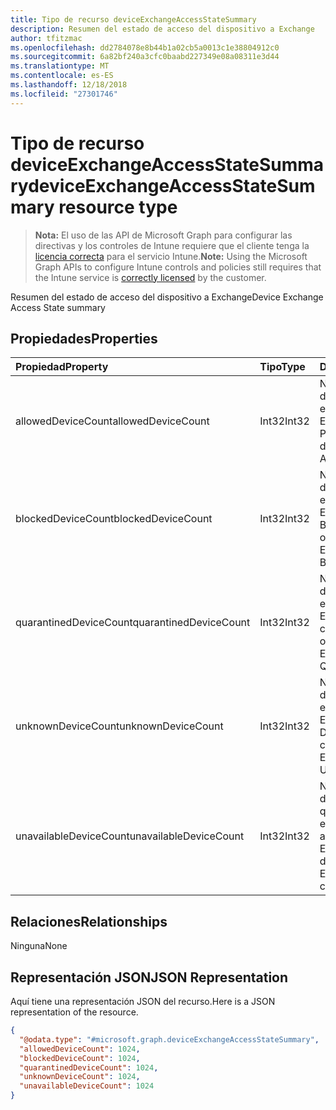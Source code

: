 ```yaml
---
title: Tipo de recurso deviceExchangeAccessStateSummary
description: Resumen del estado de acceso del dispositivo a Exchange
author: tfitzmac
ms.openlocfilehash: dd2784078e8b44b1a02cb5a0013c1e38804912c0
ms.sourcegitcommit: 6a82bf240a3cfc0baabd227349e08a08311e3d44
ms.translationtype: MT
ms.contentlocale: es-ES
ms.lasthandoff: 12/18/2018
ms.locfileid: "27301746"
---
```

# <a name="deviceexchangeaccessstatesummary-resource-type"></a><span data-ttu-id="9a3b6-103">Tipo de recurso deviceExchangeAccessStateSummary</span><span class="sxs-lookup"><span data-stu-id="9a3b6-103">deviceExchangeAccessStateSummary resource type</span></span>

> <span data-ttu-id="9a3b6-104">**Nota:** El uso de las API de Microsoft Graph para configurar las directivas y los controles de Intune requiere que el cliente tenga la [licencia correcta](https://go.microsoft.com/fwlink/?linkid=839381) para el servicio Intune.</span><span class="sxs-lookup"><span data-stu-id="9a3b6-104">**Note:** Using the Microsoft Graph APIs to configure Intune controls and policies still requires that the Intune service is [correctly licensed](https://go.microsoft.com/fwlink/?linkid=839381) by the customer.</span></span>

<span data-ttu-id="9a3b6-105">Resumen del estado de acceso del dispositivo a Exchange</span><span class="sxs-lookup"><span data-stu-id="9a3b6-105">Device Exchange Access State summary</span></span>
## <a name="properties"></a><span data-ttu-id="9a3b6-106">Propiedades</span><span class="sxs-lookup"><span data-stu-id="9a3b6-106">Properties</span></span>
|<span data-ttu-id="9a3b6-107">Propiedad</span><span class="sxs-lookup"><span data-stu-id="9a3b6-107">Property</span></span>|<span data-ttu-id="9a3b6-108">Tipo</span><span class="sxs-lookup"><span data-stu-id="9a3b6-108">Type</span></span>|<span data-ttu-id="9a3b6-109">Descripción</span><span class="sxs-lookup"><span data-stu-id="9a3b6-109">Description</span></span>|
|:---|:---|:---|
|<span data-ttu-id="9a3b6-110">allowedDeviceCount</span><span class="sxs-lookup"><span data-stu-id="9a3b6-110">allowedDeviceCount</span></span>|<span data-ttu-id="9a3b6-111">Int32</span><span class="sxs-lookup"><span data-stu-id="9a3b6-111">Int32</span></span>|<span data-ttu-id="9a3b6-112">Número total de dispositivos con el estado de acceso de Exchange: Permitido.</span><span class="sxs-lookup"><span data-stu-id="9a3b6-112">Total count of devices with Exchange Access State: Allowed.</span></span>|
|<span data-ttu-id="9a3b6-113">blockedDeviceCount</span><span class="sxs-lookup"><span data-stu-id="9a3b6-113">blockedDeviceCount</span></span>|<span data-ttu-id="9a3b6-114">Int32</span><span class="sxs-lookup"><span data-stu-id="9a3b6-114">Int32</span></span>|<span data-ttu-id="9a3b6-115">Número total de dispositivos con el estado de acceso de Exchange: Bloqueado.</span><span class="sxs-lookup"><span data-stu-id="9a3b6-115">Total count of devices with Exchange Access State: Blocked.</span></span>|
|<span data-ttu-id="9a3b6-116">quarantinedDeviceCount</span><span class="sxs-lookup"><span data-stu-id="9a3b6-116">quarantinedDeviceCount</span></span>|<span data-ttu-id="9a3b6-117">Int32</span><span class="sxs-lookup"><span data-stu-id="9a3b6-117">Int32</span></span>|<span data-ttu-id="9a3b6-118">Número total de dispositivos con el estado de acceso de Exchange: En cuarentena.</span><span class="sxs-lookup"><span data-stu-id="9a3b6-118">Total count of devices with Exchange Access State: Quarantined.</span></span>|
|<span data-ttu-id="9a3b6-119">unknownDeviceCount</span><span class="sxs-lookup"><span data-stu-id="9a3b6-119">unknownDeviceCount</span></span>|<span data-ttu-id="9a3b6-120">Int32</span><span class="sxs-lookup"><span data-stu-id="9a3b6-120">Int32</span></span>|<span data-ttu-id="9a3b6-121">Número total de dispositivos con el estado de acceso de Exchange: Desconocido.</span><span class="sxs-lookup"><span data-stu-id="9a3b6-121">Total count of devices with Exchange Access State: Unknown.</span></span>|
|<span data-ttu-id="9a3b6-122">unavailableDeviceCount</span><span class="sxs-lookup"><span data-stu-id="9a3b6-122">unavailableDeviceCount</span></span>|<span data-ttu-id="9a3b6-123">Int32</span><span class="sxs-lookup"><span data-stu-id="9a3b6-123">Int32</span></span>|<span data-ttu-id="9a3b6-124">Número total de dispositivos para los que no se puede encontrar el estado de acceso de Exchange.</span><span class="sxs-lookup"><span data-stu-id="9a3b6-124">Total count of devices for which no Exchange Access State could be found.</span></span>|

## <a name="relationships"></a><span data-ttu-id="9a3b6-125">Relaciones</span><span class="sxs-lookup"><span data-stu-id="9a3b6-125">Relationships</span></span>
<span data-ttu-id="9a3b6-126">Ninguna</span><span class="sxs-lookup"><span data-stu-id="9a3b6-126">None</span></span>
## <a name="json-representation"></a><span data-ttu-id="9a3b6-127">Representación JSON</span><span class="sxs-lookup"><span data-stu-id="9a3b6-127">JSON Representation</span></span>
<span data-ttu-id="9a3b6-128">Aquí tiene una representación JSON del recurso.</span><span class="sxs-lookup"><span data-stu-id="9a3b6-128">Here is a JSON representation of the resource.</span></span>
<!-- {
  "blockType": "resource",
  "@odata.type": "microsoft.graph.deviceExchangeAccessStateSummary"
}
-->
``` json
{
  "@odata.type": "#microsoft.graph.deviceExchangeAccessStateSummary",
  "allowedDeviceCount": 1024,
  "blockedDeviceCount": 1024,
  "quarantinedDeviceCount": 1024,
  "unknownDeviceCount": 1024,
  "unavailableDeviceCount": 1024
}
```



